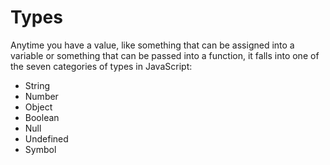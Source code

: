 # Types

Anytime you have a value, like something that can be assigned into a variable or something that can be passed into a function, it falls into one of the seven categories of types in JavaScript:

- String
- Number
- Object
- Boolean
- Null
- Undefined
- Symbol
